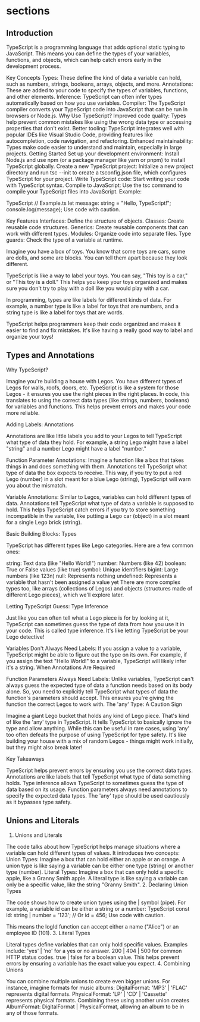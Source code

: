 # sections

## Introduction

TypeScript is a programming language that adds optional static typing to JavaScript. This means you can define the types of your variables, functions, and objects, which can help catch errors early in the development process.

Key Concepts
Types: These define the kind of data a variable can hold, such as numbers, strings, booleans, arrays, objects, and more.
Annotations: These are added to your code to specify the types of variables, functions, and other elements.
Inference: TypeScript can often infer types automatically based on how you use variables.
Compiler: The TypeScript compiler converts your TypeScript code into JavaScript that can be run in browsers or Node.js.
Why Use TypeScript?
Improved code quality: Types help prevent common mistakes like using the wrong data type or accessing properties that don't exist.
Better tooling: TypeScript integrates well with popular IDEs like Visual Studio Code, providing features like autocompletion, code navigation, and refactoring.
Enhanced maintainability: Types make code easier to understand and maintain, especially in large projects.
Getting Started
Set up your development environment: Install Node.js and use npm (or a package manager like yarn or pnpm) to install TypeScript globally.
Create a new TypeScript project: Initialize a new project directory and run tsc --init to create a tsconfig.json file, which configures TypeScript for your project.
Write TypeScript code: Start writing your code with TypeScript syntax.
Compile to JavaScript: Use the tsc command to compile your TypeScript files into JavaScript.
Example:

TypeScript
// Example.ts
let message: string = "Hello, TypeScript!";
console.log(message);
Use code with caution.

Key Features
Interfaces: Define the structure of objects.
Classes: Create reusable code structures.
Generics: Create reusable components that can work with different types.
Modules: Organize code into separate files.
Type guards: Check the type of a variable at runtime.

Imagine you have a box of toys. You know that some toys are cars, some are dolls, and some are blocks. You can tell them apart because they look different.

TypeScript is like a way to label your toys. You can say, "This toy is a car," or "This toy is a doll." This helps you keep your toys organized and makes sure you don't try to play with a doll like you would play with a car.

In programming, types are like labels for different kinds of data. For example, a number type is like a label for toys that are numbers, and a string type is like a label for toys that are words.

TypeScript helps programmers keep their code organized and makes it easier to find and fix mistakes. It's like having a really good way to label and organize your toys!

## Types and Annotations

Why TypeScript?

Imagine you're building a house with Legos. You have different types of Legos for walls, roofs, doors, etc. TypeScript is like a system for those Legos - it ensures you use the right pieces in the right places. In code, this translates to using the correct data types (like strings, numbers, booleans) for variables and functions. This helps prevent errors and makes your code more reliable.

Adding Labels: Annotations

Annotations are like little labels you add to your Legos to tell TypeScript what type of data they hold. For example, a string Lego might have a label "string" and a number Lego might have a label "number."

Function Parameter Annotations: Imagine a function like a box that takes things in and does something with them. Annotations tell TypeScript what type of data the box expects to receive. This way, if you try to put a red Lego (number) in a slot meant for a blue Lego (string), TypeScript will warn you about the mismatch.

Variable Annotations: Similar to Legos, variables can hold different types of data. Annotations tell TypeScript what type of data a variable is supposed to hold. This helps TypeScript catch errors if you try to store something incompatible in the variable, like putting a Lego car (object) in a slot meant for a single Lego brick (string).

Basic Building Blocks: Types

TypeScript has different types like Lego categories. Here are a few common ones:

string: Text data (like "Hello World!")
number: Numbers (like 42)
boolean: True or False values (like true)
symbol: Unique identifiers
bigint: Large numbers (like 123n)
null: Represents nothing
undefined: Represents a variable that hasn't been assigned a value yet
There are more complex types too, like arrays (collections of Legos) and objects (structures made of different Lego pieces), which we'll explore later.

Letting TypeScript Guess: Type Inference

Just like you can often tell what a Lego piece is for by looking at it, TypeScript can sometimes guess the type of data from how you use it in your code. This is called type inference. It's like letting TypeScript be your Lego detective!

Variables Don't Always Need Labels: If you assign a value to a variable, TypeScript might be able to figure out the type on its own. For example, if you assign the text "Hello World!" to a variable, TypeScript will likely infer it's a string.
When Annotations Are Required

Function Parameters Always Need Labels: Unlike variables, TypeScript can't always guess the expected type of data a function needs based on its body alone. So, you need to explicitly tell TypeScript what types of data the function's parameters should accept. This ensures you're giving the function the correct Legos to work with.
The 'any' Type: A Caution Sign

Imagine a giant Lego bucket that holds any kind of Lego piece. That's kind of like the 'any' type in TypeScript. It tells TypeScript to basically ignore the type and allow anything. While this can be useful in rare cases, using 'any' too often defeats the purpose of using TypeScript for type safety. It's like building your house with a mix of random Legos - things might work initially, but they might also break later!

Key Takeaways

TypeScript helps prevent errors by ensuring you use the correct data types.
Annotations are like labels that tell TypeScript what type of data something holds.
Type inference allows TypeScript to sometimes guess the type of data based on its usage.
Function parameters always need annotations to specify the expected data types.
The 'any' type should be used cautiously as it bypasses type safety.

## Unions and Literals

1. Unions and Literals

The code talks about how TypeScript helps manage situations where a variable can hold different types of values.
It introduces two concepts:
Union Types: Imagine a box that can hold either an apple or an orange. A union type is like saying a variable can be either one type (string) or another type (number).
Literal Types: Imagine a box that can only hold a specific apple, like a Granny Smith apple. A literal type is like saying a variable can only be a specific value, like the string "Granny Smith".
2. Declaring Union Types

The code shows how to create union types using the | symbol (pipe).
For example, a variable id can be either a string or a number:
TypeScript
const id: string | number = '123'; // Or id = 456;
Use code with caution.

This means the logId function can accept either a name ("Alice") or an employee ID (101).
3. Literal Types

Literal types define variables that can only hold specific values.
Examples include:
'yes' | 'no' for a yes or no answer.
200 | 404 | 500 for common HTTP status codes.
true | false for a boolean value.
This helps prevent errors by ensuring a variable has the exact value you expect.
4. Combining Unions

You can combine multiple unions to create even bigger unions.
For instance, imagine formats for music albums:
DigitalFormat: 'MP3' | 'FLAC' represents digital formats.
PhysicalFormat: 'LP' | 'CD' | 'Cassette' represents physical formats.
Combining these using another union creates AlbumFormat: DigitalFormat | PhysicalFormat, allowing an album to be in any of those formats.